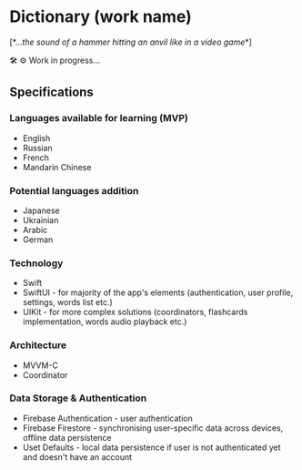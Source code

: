 # Dictionary (work name)
[*...*the sound of a hammer hitting an anvil like in a video game**]

🛠 ⚙️ Work in progress...

## Specifications

### Languages available for learning (MVP)
* English
* Russian
* French
* Mandarin Chinese

### Potential languages addition
* Japanese
* Ukrainian
* Arabic
* German

### Technology
* Swift
* SwiftUI - for majority of the app's elements (authentication, user profile, settings, words list etc.)
* UIKit - for more complex solutions (coordinators, flashcards implementation, words audio playback etc.)

### Architecture
* MVVM-C
* Coordinator

### Data Storage & Authentication
* Firebase Authentication - user authentication
* Firebase Firestore - synchronising user-specific data across devices, offline data persistence
* Uset Defaults - local data persistence if user is not authenticated yet and doesn't have an account
